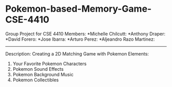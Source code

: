 # Pokemon-based-Memory-Game-CSE-4410
Group Project for CSE 4410
Members:
*Michelle Chilcutt:
*Anthony Draper:
*David Forero:
*Jose Ibarra:
*Arturo Perez:
*Aljeandro Razo Martinez:
*******************************************************
Description: Creating a 2D Matching Game with Pokemon Elements:
1. Your Favorite Pokemon Characters
2. Pokemon Sound Effects
3. Pokemon Background Music
4. Pokemon Collectibles

